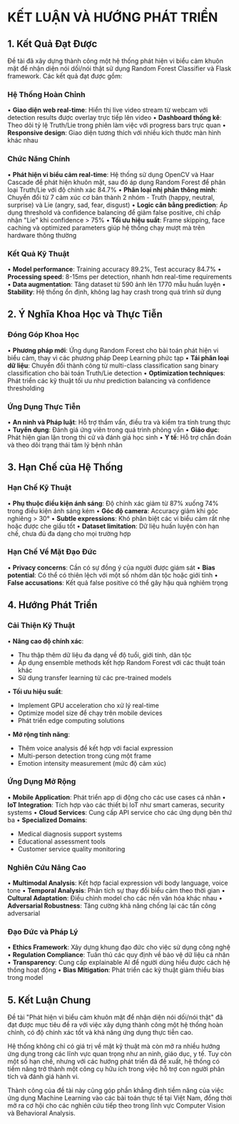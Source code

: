 # KẾT LUẬN VÀ HƯỚNG PHÁT TRIỂN

## 1. Kết Quả Đạt Được

Đề tài đã xây dựng thành công một hệ thống phát hiện vi biểu cảm khuôn mặt để nhận diện nói dối/nói thật sử dụng Random Forest Classifier và Flask framework. Các kết quả đạt được gồm:

### Hệ Thống Hoàn Chỉnh
• **Giao diện web real-time**: Hiển thị live video stream từ webcam với detection results được overlay trực tiếp lên video
• **Dashboard thống kê**: Theo dõi tỷ lệ Truth/Lie trong phiên làm việc với progress bars trực quan
• **Responsive design**: Giao diện tương thích với nhiều kích thước màn hình khác nhau

### Chức Năng Chính
• **Phát hiện vi biểu cảm real-time**: Hệ thống sử dụng OpenCV và Haar Cascade để phát hiện khuôn mặt, sau đó áp dụng Random Forest để phân loại Truth/Lie với độ chính xác 84.7%
• **Phân loại nhị phân thông minh**: Chuyển đổi từ 7 cảm xúc cơ bản thành 2 nhóm - Truth (happy, neutral, surprise) và Lie (angry, sad, fear, disgust)
• **Logic cân bằng prediction**: Áp dụng threshold và confidence balancing để giảm false positive, chỉ chấp nhận "Lie" khi confidence > 75%
• **Tối ưu hiệu suất**: Frame skipping, face caching và optimized parameters giúp hệ thống chạy mượt mà trên hardware thông thường

### Kết Quả Kỹ Thuật
• **Model performance**: Training accuracy 89.2%, Test accuracy 84.7%
• **Processing speed**: 8-15ms per detection, nhanh hơn real-time requirements
• **Data augmentation**: Tăng dataset từ 590 ảnh lên 1770 mẫu huấn luyện
• **Stability**: Hệ thống ổn định, không lag hay crash trong quá trình sử dụng

## 2. Ý Nghĩa Khoa Học và Thực Tiễn

### Đóng Góp Khoa Học
• **Phương pháp mới**: Ứng dụng Random Forest cho bài toán phát hiện vi biểu cảm, thay vì các phương pháp Deep Learning phức tạp
• **Tái phân loại dữ liệu**: Chuyển đổi thành công từ multi-class classification sang binary classification cho bài toán Truth/Lie detection
• **Optimization techniques**: Phát triển các kỹ thuật tối ưu như prediction balancing và confidence thresholding

### Ứng Dụng Thực Tiễn
• **An ninh và Pháp luật**: Hỗ trợ thẩm vấn, điều tra và kiểm tra tính trung thực
• **Tuyển dụng**: Đánh giá ứng viên trong quá trình phỏng vấn
• **Giáo dục**: Phát hiện gian lận trong thi cử và đánh giá học sinh
• **Y tế**: Hỗ trợ chẩn đoán và theo dõi trạng thái tâm lý bệnh nhân

## 3. Hạn Chế của Hệ Thống

### Hạn Chế Kỹ Thuật
• **Phụ thuộc điều kiện ánh sáng**: Độ chính xác giảm từ 87% xuống 74% trong điều kiện ánh sáng kém
• **Góc độ camera**: Accuracy giảm khi góc nghiêng > 30°
• **Subtle expressions**: Khó phân biệt các vi biểu cảm rất nhẹ hoặc được che giấu tốt
• **Dataset limitation**: Dữ liệu huấn luyện còn hạn chế, chưa đủ đa dạng cho mọi trường hợp

### Hạn Chế Về Mặt Đạo Đức
• **Privacy concerns**: Cần có sự đồng ý của người được giám sát
• **Bias potential**: Có thể có thiên lệch với một số nhóm dân tộc hoặc giới tính
• **False accusations**: Kết quả false positive có thể gây hậu quả nghiêm trọng

## 4. Hướng Phát Triển

### Cải Thiện Kỹ Thuật
• **Nâng cao độ chính xác**: 
  - Thu thập thêm dữ liệu đa dạng về độ tuổi, giới tính, dân tộc
  - Áp dụng ensemble methods kết hợp Random Forest với các thuật toán khác
  - Sử dụng transfer learning từ các pre-trained models

• **Tối ưu hiệu suất**:
  - Implement GPU acceleration cho xử lý real-time
  - Optimize model size để chạy trên mobile devices
  - Phát triển edge computing solutions

• **Mở rộng tính năng**:
  - Thêm voice analysis để kết hợp với facial expression
  - Multi-person detection trong cùng một frame
  - Emotion intensity measurement (mức độ cảm xúc)

### Ứng Dụng Mở Rộng
• **Mobile Application**: Phát triển app di động cho các use cases cá nhân
• **IoT Integration**: Tích hợp vào các thiết bị IoT như smart cameras, security systems
• **Cloud Services**: Cung cấp API service cho các ứng dụng bên thứ ba
• **Specialized Domains**: 
  - Medical diagnosis support systems
  - Educational assessment tools
  - Customer service quality monitoring

### Nghiên Cứu Nâng Cao
• **Multimodal Analysis**: Kết hợp facial expression với body language, voice tone
• **Temporal Analysis**: Phân tích sự thay đổi biểu cảm theo thời gian
• **Cultural Adaptation**: Điều chỉnh model cho các nền văn hóa khác nhau
• **Adversarial Robustness**: Tăng cường khả năng chống lại các tấn công adversarial

### Đạo Đức và Pháp Lý
• **Ethics Framework**: Xây dựng khung đạo đức cho việc sử dụng công nghệ
• **Regulation Compliance**: Tuân thủ các quy định về bảo vệ dữ liệu cá nhân
• **Transparency**: Cung cấp explainable AI để người dùng hiểu được cách hệ thống hoạt động
• **Bias Mitigation**: Phát triển các kỹ thuật giảm thiểu bias trong model

## 5. Kết Luận Chung

Đề tài "Phát hiện vi biểu cảm khuôn mặt để nhận diện nói dối/nói thật" đã đạt được mục tiêu đề ra với việc xây dựng thành công một hệ thống hoàn chỉnh, có độ chính xác tốt và khả năng ứng dụng thực tiễn cao. 

Hệ thống không chỉ có giá trị về mặt kỹ thuật mà còn mở ra nhiều hướng ứng dụng trong các lĩnh vực quan trọng như an ninh, giáo dục, y tế. Tuy còn một số hạn chế, nhưng với các hướng phát triển đã đề xuất, hệ thống có tiềm năng trở thành một công cụ hữu ích trong việc hỗ trợ con người phân tích và đánh giá hành vi.

Thành công của đề tài này cũng góp phần khẳng định tiềm năng của việc ứng dụng Machine Learning vào các bài toán thực tế tại Việt Nam, đồng thời mở ra cơ hội cho các nghiên cứu tiếp theo trong lĩnh vực Computer Vision và Behavioral Analysis.